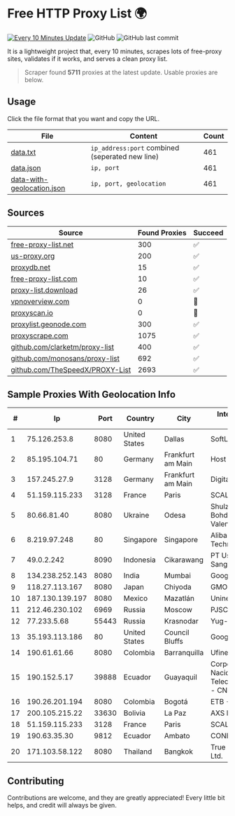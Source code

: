 
# Free HTTP Proxy List 🌍

[![Every 10 Minutes Update](https://github.com/mertguvencli/http-proxy-list/actions/workflows/main.yml/badge.svg?branch=main)](https://github.com/mertguvencli/http-proxy-list/actions/workflows/main.yml)
![GitHub](https://img.shields.io/github/license/mertguvencli/http-proxy-list)
![GitHub last commit](https://img.shields.io/github/last-commit/mertguvencli/http-proxy-list)

It is a lightweight project that, every 10 minutes, scrapes lots of free-proxy sites, validates if it works, and serves a clean proxy list.


> Scraper found **5711** proxies at the latest update. Usable proxies are below.

## Usage

Click the file format that you want and copy the URL.


|File|Content|Count|
|----|-------|-----|
|[data.txt](https://raw.githubusercontent.com/mertguvencli/http-proxy-list/main/proxy-list/data.txt)|`ip_address:port` combined (seperated new line)|461|
|[data.json](https://raw.githubusercontent.com/mertguvencli/http-proxy-list/main/proxy-list/data.json)|`ip, port`|461|
|[data-with-geolocation.json](https://raw.githubusercontent.com/mertguvencli/http-proxy-list/main/proxy-list/data-with-geolocation.json)|`ip, port, geolocation`|461|

## Sources

|Source|Found Proxies|Succeed|
|------|-------------|-------|
|[free-proxy-list.net](https://free-proxy-list.net)|300|✅|
|[us-proxy.org](https://www.us-proxy.org)|200|✅|
|[proxydb.net](http://proxydb.net)|15|✅|
|[free-proxy-list.com](https://free-proxy-list.com/?page=&port=&type%5B%5D=http&type%5B%5D=https&up_time=0&search=Search)|10|✅|
|[proxy-list.download](https://www.proxy-list.download/HTTP)|26|✅|
|[vpnoverview.com](https://vpnoverview.com/privacy/anonymous-browsing/free-proxy-servers)|0|🚫|
|[proxyscan.io](https://www.proxyscan.io)|0|🚫|
|[proxylist.geonode.com](https://proxylist.geonode.com/api/proxy-list?limit=300&page=1&sort_by=lastChecked&sort_type=desc&protocols=http,https)|300|✅|
|[proxyscrape.com](https://api.proxyscrape.com/v2/?request=displayproxies&protocol=http&timeout=10000&country=all&ssl=all&anonymity=all)|1075|✅|
|[github.com/clarketm/proxy-list](https://raw.githubusercontent.com/clarketm/proxy-list/master/proxy-list-raw.txt)|400|✅|
|[github.com/monosans/proxy-list](https://raw.githubusercontent.com/monosans/proxy-list/main/proxies/http.txt)|692|✅|
|[github.com/TheSpeedX/PROXY-List](https://raw.githubusercontent.com/TheSpeedX/PROXY-List/master/http.txt)|2693|✅|


## Sample Proxies With Geolocation Info

|#|Ip|Port|Country|City|Internet Service Provider|
|-|--|----|-------|----|-------------------------|
|1|75.126.253.8|8080|United States|Dallas|SoftLayer|
|2|85.195.104.71|80|Germany|Frankfurt am Main|Host Europe GmbH|
|3|157.245.27.9|3128|Germany|Frankfurt am Main|DigitalOcean, LLC|
|4|51.159.115.233|3128|France|Paris|SCALEWAY|
|5|80.66.81.40|8080|Ukraine|Odesa|Shulzhenko Bohdana Valentynivna|
|6|8.219.97.248|80|Singapore|Singapore|Alibaba (US) Technology Co., Ltd.|
|7|49.0.2.242|8090|Indonesia|Cikarawang|PT Usaha Adi Sanggoro|
|8|134.238.252.143|8080|India|Mumbai|Google LLC|
|9|118.27.113.167|8080|Japan|Chiyoda|GMO Internet, Inc.|
|10|187.130.139.197|8080|Mexico|Mazatlán|Uninet S.A. de C.V.|
|11|212.46.230.102|6969|Russia|Moscow|PJSC "Vimpelcom"|
|12|77.233.5.68|55443|Russia|Krasnodar|Yug-Link|
|13|35.193.113.186|80|United States|Council Bluffs|Google LLC|
|14|190.61.61.66|8080|Colombia|Barranquilla|Ufinet Panama S.A.|
|15|190.152.5.17|39888|Ecuador|Guayaquil|Corporacion Nacional De Telecomunicaciones - CNT EP|
|16|190.26.201.194|8080|Colombia|Bogotá|ETB - Colombia|
|17|200.105.215.22|33630|Bolivia|La Paz|AXS Bolivia S. A.|
|18|51.159.115.233|3128|France|Paris|SCALEWAY|
|19|190.63.35.30|9812|Ecuador|Ambato|CONECEL|
|20|171.103.58.122|8080|Thailand|Bangkok|True Internet Co., Ltd.|



## Contributing

Contributions are welcome, and they are greatly appreciated! Every
little bit helps, and credit will always be given.

